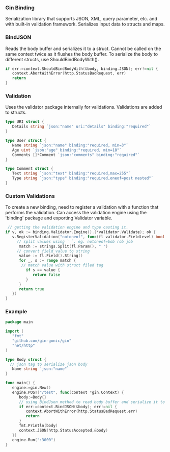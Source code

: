 ### Gin Binding
Serialization library that supports JSON, XML, query parameter, etc. and with built-in validation framework. Serializes input data to structs and maps.

### BindJSON
Reads the body buffer and serializes it to a struct. Cannot be called on the same context twice as it flushes the body buffer. To serialize the body to different structs, use ShouldBindBodyWith().

```go
if err:=context.ShouldBindBodyWith(&body, binding.JSON); err!=nil {
   context.AbortWithError(http.StatusBadRequest, err)
   return
}
```

### Validation
Uses the validator package internally for validations. Validations are added to structs.

```go
type URI struct {
   Details string `json:"name" uri:"details" binding:"required"`
}

type User struct {
   Name string `json:"name" binding:"required, min=3"`
   Age uint `json:"age" binding:"required, min=18"`
   Comments []*Comment `json:"comments" binding:"required"`
}

type Comment struct {
   Text string `json:"text" binding:"required,max=255"`
   Type string `json:"type" binding:"required,oneof=post nested"`
}
```

### Custom Validations
To create a new binding, need to register a validation with a function that performs the validation. Can access the validation engine using the 'binding' package and exporting Validator variable.

```go
 // getting the validation engine and type casting it.
if v, ok := binding.Validator.Engine().(*validator.Validate); ok {
   v.RegisterValidation("notoneof", func(fl validator.FieldLevel) bool {
     // split values using ` `. eg. notoneof=bob rob job
      match := strings.Split(fl.Param(), " ")
     // convert field value to string
      value := fl.Field().String()
      for _, s := range match {
       // match value with struct filed tag
         if s == value {
            return false
         }
      }
      return true
   })
}
```


### Example

```go
package main

import (
   "fmt"
   "github.com/gin-gonic/gin"
   "net/http"
)

type Body struct {
  // json tag to serialize json body
   Name string `json:"name"`
}

func main() {
   engine:=gin.New()
   engine.POST("/test", func(context *gin.Context) {
      body:=Body{}
      // using BindJson method to read body buffer and serialize it to a struct
      if err:=context.BindJSON(&body); err!=nil {
         context.AbortWithError(http.StatusBadRequest,err)
         return
      }
      fmt.Println(body)
      context.JSON(http.StatusAccepted,&body)
   })
   engine.Run(":3000")
}
```
